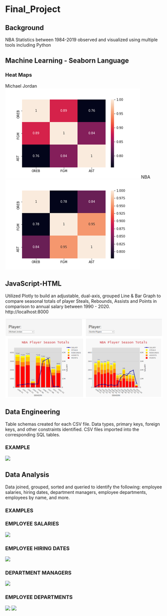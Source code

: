 # Final_Project

## Background
NBA Statistics between 1984-2019 observed and visualized using multiple tools including Python

## Machine Learning - Seaborn Language
### Heat Maps
Michael Jordan
![](Machine_Learning/Images/mj_heat_map.png)
NBA
![](Machine_Learning/Images/nba_heat_map.png)


## JavaScript-HTML
Utilized Plotly to build an adjustable, dual-axis, grouped Line & Bar Graph to compare seasonal totals of player Steals, Rebounds, Assists and Points in comparison to annual salary between 1990 - 2020.  
http://localhost:8000

![](Plotly/HTML_Snapshot.png)

## Data Engineering

Table schemas created for each CSV file. Data types, primary keys, foreign keys, and other constraints identified.  CSV files imported into the corresponding SQL tables.

### EXAMPLE
![](EmployeeSQL/Images/Table.png)

## Data Analysis

Data joined, grouped, sorted and queried to identify the following: employee salaries, hiring dates, department managers, employee departments, employees by name, and more.

### EXAMPLES

### EMPLOYEE SALARIES
![](EmployeeSQL/Images/Salary.png)

### EMPLOYEE HIRING DATES
![](EmployeeSQL/Images/Hire_Dates.png)

### DEPARTMENT MANAGERS
![](EmployeeSQL/Images/Dept_Manager.png)

### EMPLOYEE DEPARTMENTS
![](EmployeeSQL/Images/Employee_Dept.png)
![](EmployeeSQL/Images/Employee_Dept_Output.png)

